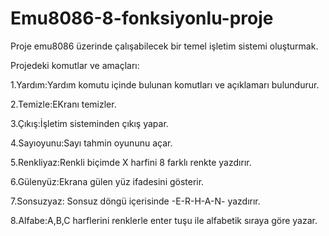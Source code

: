 # Emu8086-8-fonksiyonlu-proje
Proje emu8086 üzerinde çalışabilecek bir temel işletim sistemi oluşturmak.

Projedeki komutlar ve amaçları:

1.Yardım:Yardım komutu içinde bulunan komutları ve açıklamarı bulundurur. 

2.Temizle:EKranı temizler.

3.Çıkış:İşletim sisteminden çıkış yapar.

4.Sayıoyunu:Sayı tahmin oyununu açar.

5.Renkliyaz:Renkli biçimde X harfini 8 farklı renkte yazdırır.

6.Gülenyüz:Ekrana gülen yüz ifadesini gösterir.

7.Sonsuzyaz: Sonsuz döngü içerisinde -E-R-H-A-N- yazdırır.

8.Alfabe:A,B,C harflerini renklerle enter tuşu ile alfabetik sıraya göre yazar.
